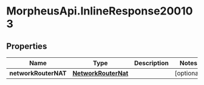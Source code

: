 # MorpheusApi.InlineResponse200103

## Properties

Name | Type | Description | Notes
------------ | ------------- | ------------- | -------------
**networkRouterNAT** | [**NetworkRouterNat**](NetworkRouterNat.md) |  | [optional] 


